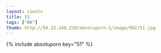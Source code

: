 ```yaml
--- 
layout: sieutv
title: 51
tags: ["0k"]
thumb: http://94.23.248.219/absoluporn-1/image/002/51.jpg
---
```

{% include absoluporn key="51" %} 
